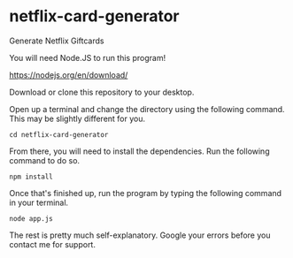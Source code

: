 # netflix-card-generator
Generate Netflix Giftcards


You will need Node.JS to run this program!

https://nodejs.org/en/download/

Download or clone this repository to your desktop.

Open up a terminal and change the directory using the following command. This may be slightly different for you.

``cd netflix-card-generator``

From there, you will need to install the dependencies. Run the following command to do so.

``npm install``

Once that's finished up, run the program by typing the following command in your terminal.

``node app.js``

The rest is pretty much self-explanatory. Google your errors before you contact me for support.
